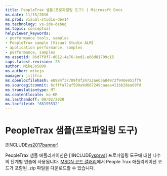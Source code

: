 ```yaml
---
title: PeopleTrax 샘플(프로파일링 도구) | Microsoft Docs
ms.date: 11/15/2016
ms.prod: visual-studio-dev14
ms.technology: vs-ide-debug
ms.topic: conceptual
helpviewer_keywords:
- performance tools, samples
- PeopleTrax sample [Visual Studio ALM]
- application performance, samples
- performance, samples
ms.assetid: 86d7f8f7-d812-4e76-bed1-e66d81709c15
caps.latest.revision: 28
author: MikeJo5000
ms.author: mikejo
manager: jillfra
ms.openlocfilehash: e8984f37709f0f24722ae65a04972f940e955ff9
ms.sourcegitcommit: 6cfffa72af599a9d667249caaaa411bb28ea69fd
ms.translationtype: MT
ms.contentlocale: ko-KR
ms.lasthandoff: 09/02/2020
ms.locfileid: "68195532"
---
```

# <a name="peopletrax-sample-profiling-tools"></a>PeopleTrax 샘플(프로파일링 도구)
[!INCLUDE[vs2017banner](../includes/vs2017banner.md)]

PeopleTrax 샘플 애플리케이션은 [!INCLUDE[vsprvs](../includes/vsprvs-md.md)] 프로파일링 도구에 대한 다수의 단계별 연습에 사용됩니다. [MSDN 코드 갤러리](https://code.msdn.microsoft.com/)에서 People Trax 애플리케이션 코드가 포함된 .zip 파일을 다운로드할 수 있습니다.
